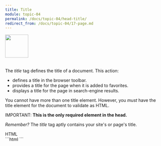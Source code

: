 ```yaml
---
title: Title
module: topic-04
permalink: /docs/topic-04/head-title/
redirect_from: /docs/topic-04/17-page.md
---
```


<img src="./../../../img/arrow-divider.svg" style="width: 75px; border: none; margin: 0px 0 20px 0" />

The _title_ tag defines the title of a document. This action:

- defines a title in the browser toolbar.
- provides a title for the page when it is added to favorites.
- displays a title for the page in search-engine results.

You cannot have more than one title element. However, you _must_ have the title element for the document to validate as HTML.

<span class="label label-danger">IMPORTANT:</span> **This is the only required element in the head.**

_Remember?_ The _title_ tag aptly contains your site's or page's title.

<div id="code-heading">HTML</div>
```html
<!DOCTYPE html>
<html>
  <head>
    <meta charset="UTF-8">
    <meta name="description" content="Head Elements in HTML">
    <meta name="author" content="Justine Evans">
    <meta name="viewport" content="width=device-width, initial-scale=1.0">
    <title>My Way-Cool Awesome Site</title>
  </head>

</html>
```
